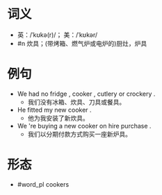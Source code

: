 # 词义
- 英：/ˈkʊkə(r)/； 美：/ˈkʊkər/
- #n 炊具；(带烤箱、燃气炉或电炉的)厨灶，炉具
# 例句
- We had no fridge , cooker , cutlery or crockery .
	- 我们没有冰箱、炊具、刀具或餐具。
- He fitted my new cooker .
	- 他为我安装了新炊具。
- We 're buying a new cooker on hire purchase .
	- 我们以分期付款方式购买一座新炉具。
# 形态
- #word_pl cookers
